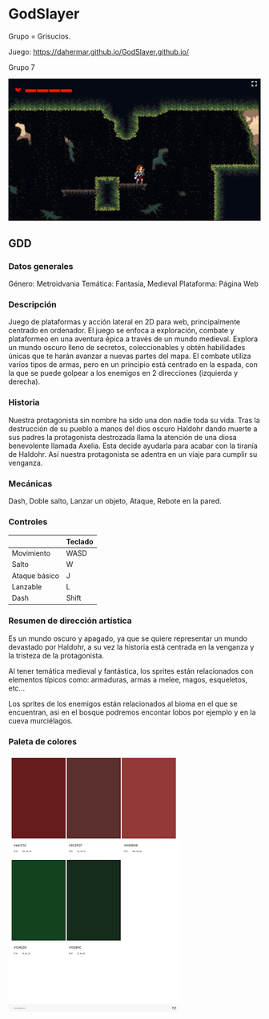 # GodSlayer  

Grupo = Grisucios.

Juego: https://dahermar.github.io/GodSlayer.github.io/

Grupo 7


![Juego](./assets/sprites/Foto1.png)

<h2>GDD</h2>

<h3>Datos generales</h3>

Género: Metroidvania
Temática: Fantasía, Medieval
Plataforma: Página Web


<h3>Descripción</h3>

Juego de plataformas y acción lateral en 2D para web, principalmente centrado en ordenador. El juego se enfoca a exploración, combate y plataformeo en una aventura épica a través de un mundo medieval. Explora un mundo oscuro lleno de secretos, coleccionables y obtén habilidades únicas que te harán avanzar a nuevas partes del mapa. El combate utiliza varios tipos de armas, pero en un principio está centrado en la espada, con la que se puede golpear a los enemigos en 2 direcciones (izquierda y derecha). 

<h3>Historia</h3>
Nuestra protagonista sin nombre ha sido una don nadie toda su vida. Tras la destrucción de su pueblo a manos del dios oscuro Haldohr dando muerte a sus padres la protagonista destrozada llama la atención de una diosa benevolente llamada Axelia. Esta decide ayudarla para acabar con la tiranía de Haldohr. Así nuestra protagonista se adentra en un viaje para cumplir su venganza.

<h3>Mecánicas</h3>Dash, Doble salto, Lanzar un objeto, Ataque, Rebote en la pared.

<h3>Controles</h3>

|              |Teclado              |
|--------------|---------------------|             
|Movimiento    | WASD                |
|Salto         | W                   |
|Ataque básico | J                   | 
|Lanzable      | L                   | 
|Dash          | Shift               |

<h3>Resumen de dirección artística</h3>

Es un mundo oscuro y apagado, ya que se quiere representar un mundo devastado por Haldohr, a su vez la historia está centrada en la venganza y la tristeza de la protagonista.

Al tener temática medieval y fantástica, los sprites están relacionados con elementos típicos como: armaduras, armas a melee, magos, esqueletos, etc...

Los sprites de los enemigos están relacionados al bioma en el que se encuentran, asi en el bosque podremos encontar lobos por ejemplo y en la cueva murciélagos.

<h3>Paleta de colores</h3>

![paleta de colores](./assets/sprites/Paleta.jpg)





